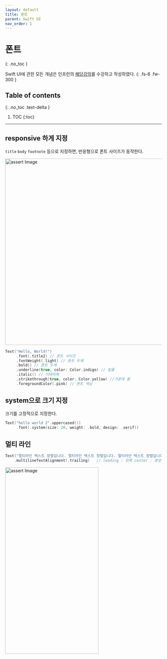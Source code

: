 ```yaml
---
layout: default
title: 폰트 
parent: Swift UI
nav_order: 1
---
```



# 폰트 
{: .no_toc }

Swift UI에 관한 모든 개념은 인프런의 [해당강의](https://www.inflearn.com/course/누구나-swiftui-ios16)를 수강하고 작성하였다.
{: .fs-6 .fw-300 }


## Table of contents
{: .no_toc .text-delta }

1. TOC
{:toc}

---


## responsive 하게 지정 

`title` `body` `footnote` 등으로 지정하면, 반응형으로 폰트 사이즈가 동작한다. 

<img src="../../../assets/images/font.png" alt="assert Image" aria-label="assert Image" width="600" height="600">

```swift
Text("Hello, World!")
     .font(.title2) // 폰트 사이즈 
     .fontWeight(.light) // 폰트 두께 
     .bold() // 폰트 두께 
     .underline(true, color: Color.indigo) // 밑줄 
     .italic() // 이테릭체 
     .strikethrough(true, color: Color.yellow) //가운데 줄 
     .foregroundColor(.pink) // 폰트 색상 

```


## system으로 크기 지정 

크기를 고정적으로 지정한다. 

```swift
Text("hello world 2".uppercased())
     .font(.system(size: 20, weight: .bold, design: .serif))
```

## 멀티 라인 

```swift
Text("멀티라인 텍스트 정렬입니다. 멀티라인 텍스트 정렬입니다. 멀티라인 텍스트 정렬입니다.")
    .multilineTextAlignment(.trailing)   // leading : 왼쪽 center : 중앙 trailing : 오른쪽
```


<img src="../../../assets/images/font2.png" alt="assert Image" aria-label="assert Image" width="300" height="600">